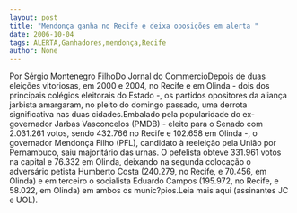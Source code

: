 ```yaml
---
layout: post
title: "Mendonça ganha no Recife e deixa oposições em alerta "
date: 2006-10-04
tags: ALERTA,Ganhadores,mendonça,Recife
author: None
---
```

Por Sérgio Montenegro FilhoDo Jornal
 do CommercioDepois de duas eleições vitoriosas, em 2000 e 2004, no Recife e em Olinda - dois dos principais colégios eleitorais do Estado -, os partidos opositores da aliança jarbista amargaram, no pleito do domingo passado, uma derrota significativa nas duas cidades.Embalado pela popularidade do ex-governador Jarbas Vasconcelos (PMDB) - eleito para o Senado com 2.031.261 votos, sendo 432.766 no Recife e 102.658 em Olinda -, o governador Mendonça Filho (PFL), candidato à reeleição pela União por Pernambuco, saiu majoritário das urnas. O pefelista obteve 331.961 votos na capital e 76.332 em Olinda, deixando na segunda colocação o adversário petista Humberto Costa (240.279, no Recife, e 70.456, em Olinda) e em terceiro o socialista Eduardo Campos (195.972, no Recife, e 58.022, em Olinda) em ambos os munic?pios.Leia mais aqui (assinantes JC e UOL). 